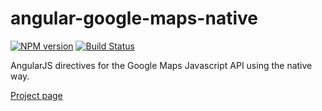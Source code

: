 # angular-google-maps-native

[![NPM version][npm-image]][npm-url] [![Build Status][travis-image]][travis-url]

AngularJS directives for the Google Maps Javascript API using the native way.

[Project page](http://jbdemonte.github.io/angular-google-maps-native/)

[npm-url]: https://npmjs.org/package/angular-google-maps-native
[npm-image]: https://badge.fury.io/js/angular-google-maps-native.png

[travis-url]: http://travis-ci.org/jbdemonte/angular-google-maps-native
[travis-image]: https://secure.travis-ci.org/jbdemonte/angular-google-maps-native.png?branch=master